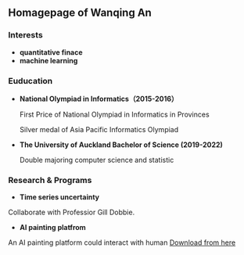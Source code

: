 ## Homagepage of Wanqing An


### Interests
- **quantitative finace**
- **machine learning**


### Euducation
- **National Olympiad in Informatics（2015-2016）**

  First Price of National Olympiad in Informatics in Provinces
  
  Silver medal of Asia Pacific Informatics Olympiad

- **The University of Auckland Bachelor of Science (2019-2022)**
  
  Double majoring computer science and statistic
  
### Research & Programs
- **Time series uncertainty**

Collaborate with Professior Gill Dobbie.

- **AI painting platfrom**

An AI painting platform could interact with human [Download from here](https://github.com/MesaCrush/Graph_Stitiching)
